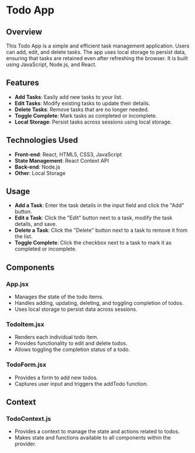 # Todo App

## Overview

This Todo App is a simple and efficient task management application. Users can add, edit, and delete tasks. The app uses local storage to persist data, ensuring that tasks are retained even after refreshing the browser. It is built using JavaScript, Node.js, and React.

## Features

- **Add Tasks**: Easily add new tasks to your list.
- **Edit Tasks**: Modify existing tasks to update their details.
- **Delete Tasks**: Remove tasks that are no longer needed.
- **Toggle Complete**: Mark tasks as completed or incomplete.
- **Local Storage**: Persist tasks across sessions using local storage.

## Technologies Used

- **Front-end**: React, HTML5, CSS3, JavaScript
- **State Management**: React Context API
- **Back-end**: Node.js
- **Other**: Local Storage

## Usage

- **Add a Task**: Enter the task details in the input field and click the "Add" button.
- **Edit a Task**: Click the "Edit" button next to a task, modify the task details, and save.
- **Delete a Task**: Click the "Delete" button next to a task to remove it from the list.
- **Toggle Complete**: Click the checkbox next to a task to mark it as completed or incomplete.


## Components

### App.jsx

- Manages the state of the todo items.
- Handles adding, updating, deleting, and toggling completion of todos.
- Uses local storage to persist data across sessions.

### TodoItem.jsx

- Renders each individual todo item.
- Provides functionality to edit and delete todos.
- Allows toggling the completion status of a todo.

### TodoForm.jsx

- Provides a form to add new todos.
- Captures user input and triggers the addTodo function.

## Context

### TodoContext.js

- Provides a context to manage the state and actions related to todos.
- Makes state and functions available to all components within the provider.



